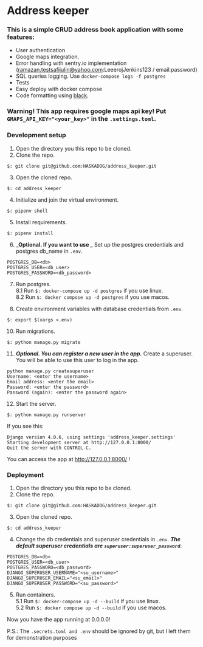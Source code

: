 # Address keeper
### This is a simple CRUD address book application with some features:
- User authentication
- Google maps integration.
- Error handling with sentry.io implementation (ramazan.testsafiiulin@yahoo.com:LeeerojJenkins123 / email:password)
- SQL queries logging. Use `docker-compose logs -f postgres`
- Tests
- Easy deploy with docker compose
- Code formatting using [black](https://pypi.org/project/black/).

### **Warning!** This app requires google maps api key! Put `GMAPS_API_KEY="<your_key>"` in the `.settings.toml`.

### Development setup
1. Open the directory you this repo to be cloned.
2. Clone the repo.
```shell
$: git clone git@github.com:HASKADOG/address_keeper.git
```
3. Open the cloned repo.
```shell
$: cd address_keeper
```
4. Initialize and join the virtual environment.
```shell
$: pipenv shell
```
5. Install requirements.
```shell
$: pipenv install
```
6. **_Optional. If you want to use _** Set up the postgres credentials and postgres db_name in `.env`.
```
POSTGRES_DB=<db>
POSTGRES_USER=<db_user>
POSTGRES_PASSWORD=<db_password>
```
7. Run postgres.   
8.1 Run `$: docker-compose up -d postgres` if you use linux.  
8.2 Run `$: docker compose up -d postgres` if you use macos.

9. Create environment variables with database credentials from `.env`.
```shell
$: export $(xargs <.env)
```
10. Run migrations.
```shell
$: python manage.py migrate
``` 
11. _**Optional. You can register a new user in the app.**_ Create a superuser. You will be able to use this user to log in the app.
```shell
python manage.py createsuperuser
Username: <enter the username>
Email address: <enter the email>
Password: <enter the password>
Password (again): <enter the password again>
```
12. Start the server.
```shell
$: python manage.py runserver
```
If you see this:
```shell
Django version 4.0.6, using settings 'address_keeper.settings'
Starting development server at http://127.0.0.1:8000/
Quit the server with CONTROL-C.
```
You can access the app at http://127.0.0.1:8000/ !

### Deployment
1. Open the directory you this repo to be cloned.
2. Clone the repo.
```shell
$: git clone git@github.com:HASKADOG/address_keeper.git
```
3. Open the cloned repo.
```shell
$: cd address_keeper
```
4. Change the db credentials and superuser credentials in `.env`. _**The default superuser credentials are `superuser:superuser_password`**_.
```
POSTGRES_DB=<db>
POSTGRES_USER=<db_user>
POSTGRES_PASSWORD=<db_password>
DJANGO_SUPERUSER_USERNAME="<su_username>"
DJANGO_SUPERUSER_EMAIL="<su_email>"
DJANGO_SUPERUSER_PASSWORD="<su_password>"
```
5. Run containers.   
5.1 Run `$: docker-compose up -d --build` if you use linux.  
5.2 Run `$: docker compose up -d --build` if you use macos.

Now you have the app running at 0.0.0.0!

P.S.: The `.secrets.toml and .env` should be ignored by git, but I left them for demonstration purposes  
